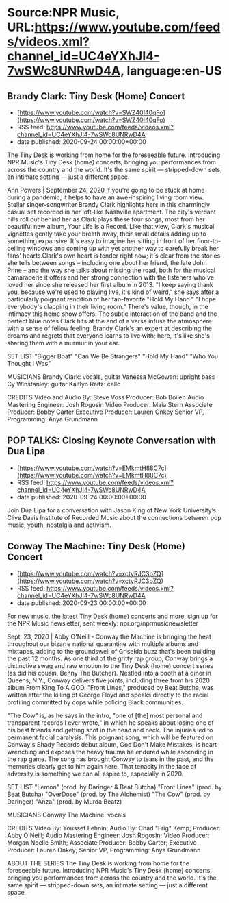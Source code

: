 # Source:NPR Music, URL:https://www.youtube.com/feeds/videos.xml?channel_id=UC4eYXhJI4-7wSWc8UNRwD4A, language:en-US

## Brandy Clark: Tiny Desk (Home) Concert
 - [https://www.youtube.com/watch?v=SWZ40I40qFo](https://www.youtube.com/watch?v=SWZ40I40qFo)
 - RSS feed: https://www.youtube.com/feeds/videos.xml?channel_id=UC4eYXhJI4-7wSWc8UNRwD4A
 - date published: 2020-09-24 00:00:00+00:00

The Tiny Desk is working from home for the foreseeable future. Introducing NPR Music's Tiny Desk (home) concerts, bringing you performances from across the country and the world. It's the same spirit — stripped-down sets, an intimate setting — just a different space.

Ann Powers | September 24, 2020
If you're going to be stuck at home during a pandemic, it helps to have an awe-inspiring living room view. Stellar singer-songwriter Brandy Clark highlights hers in this charmingly casual set recorded in her loft-like Nashville apartment. The city's verdant hills roll out behind her as Clark plays these four songs, most from her beautiful new album, Your Life Is a Record. Like that view, Clark's musical vignettes gently take your breath away, their small details adding up to something expansive. It's easy to imagine her sitting in front of her floor-to-ceiling windows and coming up with yet another way to carefully break her fans' hearts.Clark's own heart is tender right now; it's clear from the stories she tells between songs – including one about her friend, the late John Prine – and the way she talks about missing the road, both for the musical camaraderie it offers and her strong connection with the listeners who've loved her since she released her first album in 2013. "I keep saying thank you, because we're used to playing live, it's kind of weird," she says after a particularly poignant rendition of her fan-favorite "Hold My Hand." "I hope everybody's clapping in their living room." There's value, though, in the intimacy this home show offers. The subtle interaction of the band and the perfect blue notes Clark hits at the end of a verse infuse the atmosphere with a sense of fellow feeling. Brandy Clark's an expert at describing the dreams and regrets that everyone learns to live with; here, it's like she's sharing them with a murmur in your ear.

SET LIST
"Bigger Boat"
"Can We Be Strangers"
"Hold My Hand"
"Who You Thought I Was"

MUSICIANS
Brandy Clark: vocals, guitar
Vanessa McGowan: upright bass
Cy Winstanley: guitar
Kaitlyn Raitz: cello

CREDITS
Video and Audio By: Steve Voss
Producer: Bob Boilen
Audio Mastering Engineer: Josh Rogosin
Video Producer: Maia Stern 
Associate Producer: Bobby Carter
Executive Producer: Lauren Onkey
Senior VP, Programming: Anya Grundmann

## POP TALKS: Closing Keynote Conversation with Dua Lipa
 - [https://www.youtube.com/watch?v=EMkmtH88C7c](https://www.youtube.com/watch?v=EMkmtH88C7c)
 - RSS feed: https://www.youtube.com/feeds/videos.xml?channel_id=UC4eYXhJI4-7wSWc8UNRwD4A
 - date published: 2020-09-24 00:00:00+00:00

Join Dua Lipa for a conversation with Jason King of New York University’s Clive Davis Institute of Recorded Music about the connections between pop music, youth, nostalgia and activism.

## Conway The Machine: Tiny Desk (Home) Concert
 - [https://www.youtube.com/watch?v=xctyRJC3bZQ](https://www.youtube.com/watch?v=xctyRJC3bZQ)
 - RSS feed: https://www.youtube.com/feeds/videos.xml?channel_id=UC4eYXhJI4-7wSWc8UNRwD4A
 - date published: 2020-09-23 00:00:00+00:00

For new music, the latest Tiny Desk (home) concerts and more, sign up for the NPR Music newsletter, sent weekly: npr.org/nprmusicnewsletter

Sept. 23, 2020 | Abby O'Neill - Conway the Machine is bringing the heat throughout our bizarre national quarantine with multiple albums and mixtapes, adding to the groundswell of Griselda buzz that's been building the past 12 months. As one third of the gritty rap group, Conway brings a distinctive swag and raw emotion to the Tiny Desk (home) concert series (as did his cousin, Benny The Butcher). Nestled into a booth at a diner in Queens, N.Y., Conway delivers five joints, including three from his 2020 album From King To A GOD. "Front Lines," produced by Beat Butcha, was written after the killing of George Floyd and speaks directly to the racial profiling committed by cops while policing Black communities.

"The Cow" is, as he says in the intro, "one of [the] most personal and transparent records I ever wrote," in which he speaks about losing one of his best friends and getting shot in the head and neck. The injuries led to permanent facial paralysis. This poignant song, which will be featured on Conway's Shady Records debut album, God Don't Make Mistakes, is heart-wrenching and exposes the heavy trauma he endured while ascending in the rap game. The song has brought Conway to tears in the past, and the memories clearly get to him again here. That tenacity in the face of adversity is something we can all aspire to, especially in 2020.

SET LIST
"Lemon" (prod. by Daringer & Beat Butcha)
"Front Lines" (prod. by Beat Butcha)
"OverDose" (prod. by The Alchemist)
"The Cow" (prod. by Daringer)
"Anza" (prod. by Murda Beatz)

MUSICIANS
Conway The Machine: vocals

CREDITS
Video By: Youssef Lehnin; Audio By: Chad "Frig" Kemp; Producer: Abby O'Neill; Audio Mastering Engineer: Josh Rogosin; Video Producer: Morgan Noelle Smith; Associate Producer: Bobby Carter; Executive Producer: Lauren Onkey; Senior VP, Programming: Anya Grundmann

ABOUT THE SERIES
The Tiny Desk is working from home for the foreseeable future. Introducing NPR Music's Tiny Desk (home) concerts, bringing you performances from across the country and the world. It's the same spirit — stripped-down sets, an intimate setting — just a different space.

